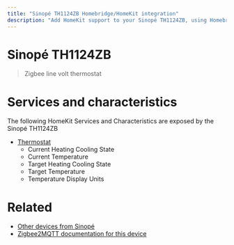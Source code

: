 ```yaml
---
title: "Sinopé TH1124ZB Homebridge/HomeKit integration"
description: "Add HomeKit support to your Sinopé TH1124ZB, using Homebridge, Zigbee2MQTT and homebridge-z2m."
---
```

<!---
This file has been GENERATED using src/docgen/docgen.ts
DO NOT EDIT THIS FILE MANUALLY!
-->
# Sinopé TH1124ZB
> Zigbee line volt thermostat


# Services and characteristics
The following HomeKit Services and Characteristics are exposed by
the Sinopé TH1124ZB

* [Thermostat](../../climate.md)
  * Current Heating Cooling State
  * Current Temperature
  * Target Heating Cooling State
  * Target Temperature
  * Temperature Display Units


# Related
* [Other devices from Sinopé](../index.md#sinope)
* [Zigbee2MQTT documentation for this device](https://www.zigbee2mqtt.io/devices/TH1124ZB.html)